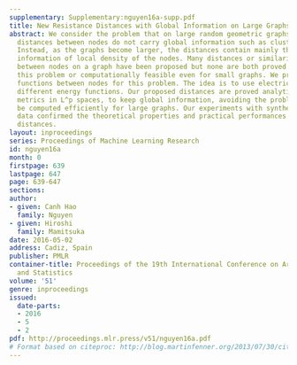 ```yaml
---
supplementary: Supplementary:nguyen16a-supp.pdf
title: New Resistance Distances with Global Information on Large Graphs
abstract: We consider the problem that on large random geometric graphs, random walk-based
  distances between nodes do not carry global information such as cluster structure.
  Instead, as the graphs become larger, the distances contain mainly the obsolete
  information of local density of the nodes. Many distances or similarity measures
  between nodes on a graph have been proposed but none are both proved to overcome
  this problem or computationally feasible even for small graphs. We propose new distance
  functions between nodes for this problem. The idea is to use electrical flows with
  different energy functions. Our proposed distances are proved analytically to be
  metrics in L^p spaces, to keep global information, avoiding the problem, and can
  be computed efficiently for large graphs. Our experiments with synthetic and real
  data confirmed the theoretical properties and practical performances of our proposed
  distances.
layout: inproceedings
series: Proceedings of Machine Learning Research
id: nguyen16a
month: 0
firstpage: 639
lastpage: 647
page: 639-647
sections: 
author:
- given: Canh Hao
  family: Nguyen
- given: Hiroshi
  family: Mamitsuka
date: 2016-05-02
address: Cadiz, Spain
publisher: PMLR
container-title: Proceedings of the 19th International Conference on Artificial Intelligence
  and Statistics
volume: '51'
genre: inproceedings
issued:
  date-parts:
  - 2016
  - 5
  - 2
pdf: http://proceedings.mlr.press/v51/nguyen16a.pdf
# Format based on citeproc: http://blog.martinfenner.org/2013/07/30/citeproc-yaml-for-bibliographies/
---
```

